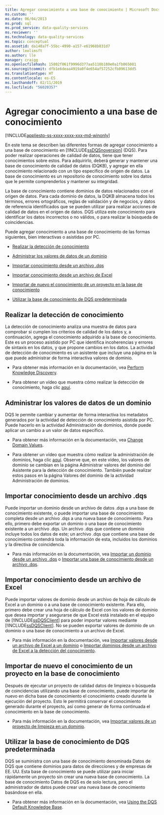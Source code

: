 ```yaml
---
title: Agregar conocimiento a una base de conocimiento | Microsoft Docs
ms.custom: ''
ms.date: 06/04/2013
ms.prod: sql
ms.prod_service: data-quality-services
ms.reviewer: ''
ms.technology: data-quality-services
ms.topic: conceptual
ms.assetid: da148a7f-55bc-4990-a157-e61968b831d7
author: leolimsft
ms.author: lle
manager: craigg
ms.openlocfilehash: 15802f061f9996d377aa5110b180e0a1fb065081
ms.sourcegitcommit: dfb1e6deaa4919a0f4e654af57252cfb09613dd5
ms.translationtype: HT
ms.contentlocale: es-ES
ms.lasthandoff: 02/11/2019
ms.locfileid: "56020357"
---
```

# <a name="adding-knowledge-to-a-knowledge-base"></a>Agregar conocimiento a una base de conocimiento

[!INCLUDE[appliesto-ss-xxxx-xxxx-xxx-md-winonly](../includes/appliesto-ss-xxxx-xxxx-xxx-md-winonly.md)]

  En este tema se describen las diferentes formas de agregar conocimiento a una base de conocimiento en [!INCLUDE[ssDQSnoversion](../includes/ssdqsnoversion-md.md)] (DQS). Para poder realizar operaciones de calidad de datos, tiene que tener conocimientos sobre estos. Para adquirirlo, deberá generar y mantener una base de conocimiento de calidad de datos (DQKB), y agregar en ella conocimiento relacionado con un tipo específico de origen de datos. La base de conocimiento es un repositorio de conocimiento sobre los datos que le permite comprenderlos y mantener su integridad.  
  
 La base de conocimiento contiene dominios de datos relacionados con el origen de datos. Para cada dominio de datos, la DQKB almacena todos los términos, errores ortográficos, reglas de validación y de negocios, y datos de referencia identificados que se pueden utilizar para realizar acciones de calidad de datos en el origen de datos. DQS utiliza este conocimiento para identificar los datos incorrectos o no válidos, o para realizar la búsqueda de coincidencias.  
  
 Puede agregar conocimiento a una base de conocimiento de las formas siguientes, bien interactivas o asistidas por PC.  
  
-   [Realizar la detección de conocimiento](#Discovery)  
  
-   [Administrar los valores de datos de un dominio](#ManageDomain)  
  
-   [Importar conocimiento desde un archivo .dqs](#DQSFile)  
  
-   [Importar conocimiento desde un archivo de Excel](#Excel)  
  
-   [Importar de nuevo el conocimiento de un proyecto en la base de conocimiento](#Project)  
  
-   [Utilizar la base de conocimiento de DQS predeterminada](#Default)  
  
##  <a name="Discovery"></a> Realizar la detección de conocimiento  
 La detección de conocimiento analiza una muestra de datos para comprobar si cumplen los criterios de calidad de los datos y, a continuación, agrega el conocimiento adquirido a la base de conocimiento. Este es un proceso asistido por PC que identifica incoherencias y errores de sintaxis en los datos, y que propone cambios en los datos. La actividad de detección de conocimiento es un asistente que incluye una página en la que puede administrar de forma interactiva valores de dominio.  
  
-   Para obtener más información en la documentación, vea [Perform Knowledge Discovery](../data-quality-services/perform-knowledge-discovery.md).  
  
-   Para obtener un vídeo que muestra cómo realizar la detección de conocimiento, haga clic [aquí](https://msdn.microsoft.com/sqlserver/hh323825.aspx).  
  
##  <a name="ManageDomain"></a> Administrar los valores de datos de un dominio  
 DQS le permite cambiar y aumentar de forma interactiva los metadatos generados por la actividad de detección de conocimiento asistida por PC. Puede hacerlo en la actividad Administración de dominios, donde puede aplicar un cambio a un valor de datos específico.  
  
-   Para obtener más información en la documentación, vea [Change Domain Values](../data-quality-services/change-domain-values.md).  
  
-   Para obtener un vídeo que muestra cómo realizar la administración de dominios, haga clic [aquí](https://msdn.microsoft.com/sqlserver/hh323825.aspx). Observe que, en este vídeo, los valores de dominio se cambian en la página Administrar valores del dominio del Asistente para la detección de conocimiento. También puede realizar estos pasos en la página Valores del dominio de la actividad Administración de dominios.  
  
##  <a name="DQSFile"></a> Importar conocimiento desde un archivo .dqs  
 Puede importar un dominio desde un archivo de datos .dqs a una base de conocimiento existente, o puede importar una base de conocimiento completa desde un archivo .dqs a una nueva base de conocimiento. Para ello, primero debe exportar un dominio o una base de conocimiento existente a un archivo .dqs. Un archivo .dqs que contiene un dominio incluye todos los datos de este; un archivo .dqs que contiene una base de conocimiento contendrá toda la información de esta, incluidos los dominios y la directiva de coincidencia.  
  
-   Para más información en la documentación, vea [Importar un dominio desde un archivo .dqs](../data-quality-services/import-a-domain-from-a-dqs-file.md) o [Importar una base de conocimiento desde un archivo .dqs](../data-quality-services/import-a-knowledge-base-from-a-dqs-file.md).  
  
##  <a name="Excel"></a> Importar conocimiento desde un archivo de Excel  
 Puede importar valores de dominio desde un archivo de hoja de cálculo de Excel a un dominio o a una base de conocimiento existente. Para ello, primero debe crear una hoja de cálculo de Excel con los valores de dominio que desea importar y asegurarse de que Excel está instalado en el equipo de [!INCLUDE[ssDQSClient](../includes/ssdqsclient-md.md)] para poder importar valores mediante [!INCLUDE[ssDQSClient](../includes/ssdqsclient-md.md)]. No se pueden exportar valores de dominio de un dominio o una base de conocimiento a un archivo de Excel.  
  
-   Para más información en la documentación, vea [Importar valores desde un archivo de Excel a un dominio](../data-quality-services/import-values-from-an-excel-file-into-a-domain.md) o [Importar dominios desde un archivo de Excel a la detección del conocimiento](../data-quality-services/import-domains-from-an-excel-file-in-knowledge-discovery.md).  
  
##  <a name="Project"></a> Importar de nuevo el conocimiento de un proyecto en la base de conocimiento  
 Después de ejecutar un proyecto de calidad datos de limpieza o búsqueda de coincidencias utilizando una base de conocimiento, puede importar de nuevo en dicha base de conocimiento el conocimiento creado durante la ejecución del proyecto. Esto le permitirá conservar el conocimiento generado durante el proyecto, así como generar de forma continuada el conocimiento en la base de conocimiento.  
  
-   Para más información en la documentación, vea [Importar valores de un proyecto de limpieza en un dominio](../data-quality-services/import-cleansing-project-values-into-a-domain.md).  
  
##  <a name="Default"></a> Utilizar la base de conocimiento de DQS predeterminada  
 DQS se suministra con una base de conocimiento denominada Datos de DQS que contiene dominios para datos de direcciones y de empresas de EE. UU. Esta base de conocimiento se puede utilizar para iniciar rápidamente un proyecto sin crear una nueva base de conocimiento. La base de conocimiento Datos de DQS es de solo lectura, pero el administrador de datos puede crear una nueva base de conocimiento basándose en ella.  
  
-   Para obtener más información en la documentación, vea [Using the DQS Default Knowledge Base](../data-quality-services/using-the-dqs-default-knowledge-base.md).  
  
  
